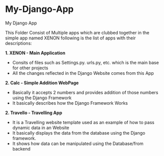 # My-Django-App
My Django App

This Folder Consist of Multiple apps which are clubbed together in the simple app named XENON
following is the list of apps with their descriptions:

<b>1. XENON - Main Application</b>
<ul>
<li>Consits of files such as Settings.py. urls.py, etc. which is the main base for other projects
<li>All the changes reflected in the Django Website comes from this App
</ul>

<b>2. Calc - Simple Addition WebPage</b>
<ul>
<li>Basically it accepts 2 numbers and provides addition of those numbers using the Django Framework
<li>It basically describes how the Django Framework Works
</ul>

<b>2. Travello - Travelling App</b>
<ul>
<li>It is a Travelling website template used as an example of how to pass dynamic data in an Website
<li>It basically displays the data from the database using the Django framework.
<li>It shows how data can be manipulated using the Database/from backend
</ul>

